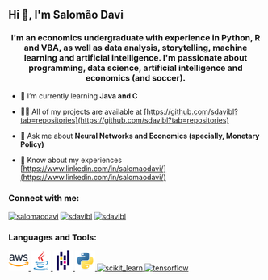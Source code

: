 ## Hi 👋, I'm Salomão Davi</h1>
<h3 align="center">I'm an economics undergraduate with experience in Python, R and VBA, as well as data analysis, storytelling, machine learning and artificial intelligence. I'm passionate about programming, data science, artificial intelligence and economics (and soccer).</h3>

- 🌱 I’m currently learning **Java and C**

- 👨‍💻 All of my projects are available at [https://github.com/sdavibl?tab=repositories](https://github.com/sdavibl?tab=repositories)

- 💬 Ask me about **Neural Networks and Economics (specially, Monetary Policy)**

- 📄 Know about my experiences [https://www.linkedin.com/in/salomaodavi/](https://www.linkedin.com/in/salomaodavi/)

<h3 align="left">Connect with me:</h3>
<p align="left">
<a href="https://linkedin.com/in/salomaodavi" target="blank"><img align="center" src="https://raw.githubusercontent.com/rahuldkjain/github-profile-readme-generator/master/src/images/icons/Social/linked-in-alt.svg" alt="salomaodavi" height="30" width="40" /></a>
<a href="https://kaggle.com/sdavibl" target="blank"><img align="center" src="https://raw.githubusercontent.com/rahuldkjain/github-profile-readme-generator/master/src/images/icons/Social/kaggle.svg" alt="sdavibl" height="30" width="40" /></a>
<a href="https://www.leetcode.com/sdavibl" target="blank"><img align="center" src="https://raw.githubusercontent.com/rahuldkjain/github-profile-readme-generator/master/src/images/icons/Social/leet-code.svg" alt="sdavibl" height="30" width="40" /></a>
</p>

<h3 align="left">Languages and Tools:</h3>
<p align="left"> <a href="https://aws.amazon.com" target="_blank" rel="noreferrer"> <img src="https://raw.githubusercontent.com/devicons/devicon/master/icons/amazonwebservices/amazonwebservices-original-wordmark.svg" alt="aws" width="40" height="40"/> </a> <a href="https://www.java.com" target="_blank" rel="noreferrer"> <img src="https://raw.githubusercontent.com/devicons/devicon/master/icons/java/java-original.svg" alt="java" width="40" height="40"/> </a> <a href="https://pandas.pydata.org/" target="_blank" rel="noreferrer"> <img src="https://raw.githubusercontent.com/devicons/devicon/2ae2a900d2f041da66e950e4d48052658d850630/icons/pandas/pandas-original.svg" alt="pandas" width="40" height="40"/> </a> <a href="https://www.python.org" target="_blank" rel="noreferrer"> <img src="https://raw.githubusercontent.com/devicons/devicon/master/icons/python/python-original.svg" alt="python" width="40" height="40"/> </a> <a href="https://scikit-learn.org/" target="_blank" rel="noreferrer"> <img src="https://upload.wikimedia.org/wikipedia/commons/0/05/Scikit_learn_logo_small.svg" alt="scikit_learn" width="40" height="40"/> </a> <a href="https://www.tensorflow.org" target="_blank" rel="noreferrer"> <img src="https://www.vectorlogo.zone/logos/tensorflow/tensorflow-icon.svg" alt="tensorflow" width="40" height="40"/> </a> </p>
